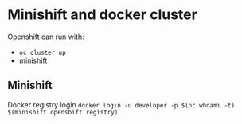 # Minishift and docker cluster

Openshift can run with:

- `oc cluster up`
- minishift 

## Minishift

Docker registry login `docker login -u developer -p $(oc whoami -t) $(minishift openshift registry)`